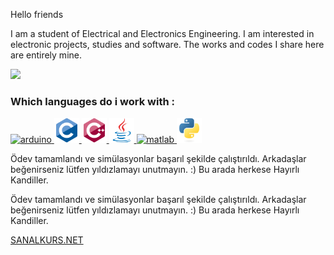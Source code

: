 Hello friends

I am a student of Electrical and Electronics Engineering. I am interested in electronic projects, studies and software. The works and codes I share here are entirely mine.


<a href="mailto:onur95rt@gmail.com">
<img src="https://img.shields.io/badge/Gmail-D14836?style=for-the-badge&logo=gmail&logoColor=white"></a>


<h3 align="left">Which languages do i work with :</h3>
<p align="left"> <a href="https://www.arduino.cc/" target="_blank"> <img src="https://cdn.worldvectorlogo.com/logos/arduino-1.svg" alt="arduino" width="40" height="40"/> </a> <a href="https://www.cprogramming.com/" target="_blank"> <img src="https://raw.githubusercontent.com/devicons/devicon/master/icons/c/c-original.svg" alt="c" width="40" height="40"/> </a> <a href="https://www.w3schools.com/cpp/" target="_blank"> <img src="https://raw.githubusercontent.com/devicons/devicon/master/icons/cplusplus/cplusplus-original.svg" alt="cplusplus" width="40" height="40"/> </a> <a href="https://www.java.com" target="_blank"> <img src="https://raw.githubusercontent.com/devicons/devicon/master/icons/java/java-original.svg" alt="java" width="40" height="40"/> </a> <a href="https://www.mathworks.com/" target="_blank"> <img src="https://raw.githubusercontent.com/simple-icons/simple-icons/master/icons/mathworks.svg" alt="matlab" width="40" height="40"/> </a> <a href="https://www.python.org" target="_blank"> <img src="https://raw.githubusercontent.com/devicons/devicon/master/icons/python/python-original.svg" alt="python" width="40" height="40"/> </a> </p>



Ödev tamamlandı ve simülasyonlar başarıl şekilde çalıştırıldı.
Arkadaşlar beğenirseniz lütfen yıldızlamayı unutmayın. :)
Bu arada herkese Hayırlı Kandiller.

Ödev tamamlandı ve simülasyonlar başarıl şekilde çalıştırıldı.
Arkadaşlar beğenirseniz lütfen yıldızlamayı unutmayın. :)
Bu arada herkese Hayırlı Kandiller.

<a href="https://github.com/OnurGnllu/JavaCamp/tree/main/Camphomework5"> SANALKURS.NET </a>
